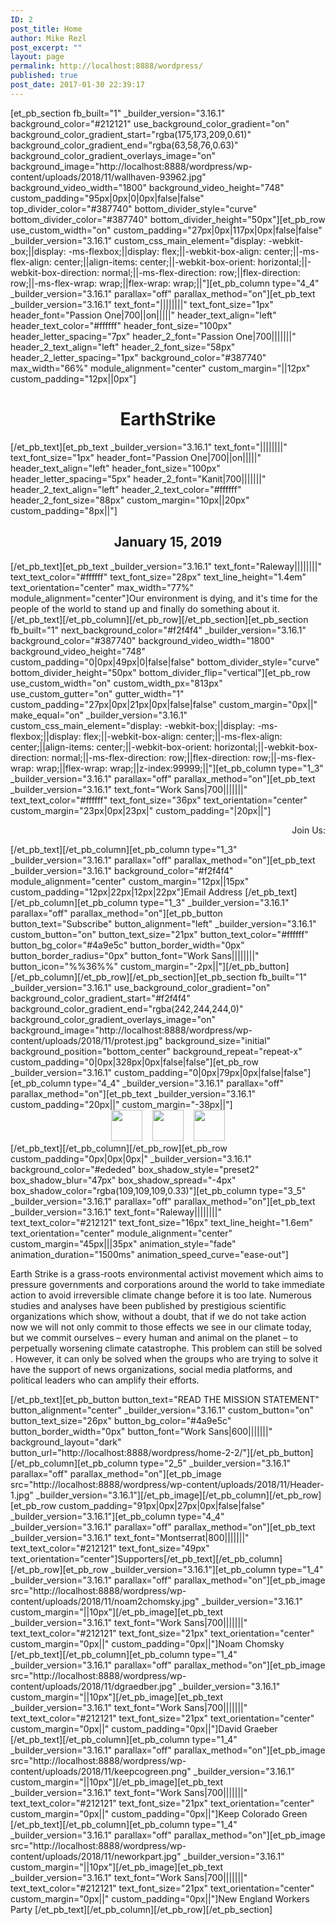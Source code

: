 ```yaml
---
ID: 2
post_title: Home
author: Mike Rezl
post_excerpt: ""
layout: page
permalink: http://localhost:8888/wordpress/
published: true
post_date: 2017-01-30 22:39:17
---
```

[et_pb_section fb_built="1" _builder_version="3.16.1" background_color="#212121" use_background_color_gradient="on" background_color_gradient_start="rgba(175,173,209,0.61)" background_color_gradient_end="rgba(63,58,76,0.63)" background_color_gradient_overlays_image="on" background_image="http://localhost:8888/wordpress/wp-content/uploads/2018/11/wallhaven-93962.jpg" background_video_width="1800" background_video_height="748" custom_padding="95px|0px|0|0px|false|false" top_divider_color="#387740" bottom_divider_style="curve" bottom_divider_color="#387740" bottom_divider_height="50px"][et_pb_row use_custom_width="on" custom_padding="27px|0px|117px|0px|false|false" _builder_version="3.16.1" custom_css_main_element="display: -webkit-box;||display: -ms-flexbox;||display: flex;||-webkit-box-align: center;||-ms-flex-align: center;||align-items: center;||-webkit-box-orient: horizontal;||-webkit-box-direction: normal;||-ms-flex-direction: row;||flex-direction: row;||-ms-flex-wrap: wrap;||flex-wrap: wrap;||"][et_pb_column type="4_4" _builder_version="3.16.1" parallax="off" parallax_method="on"][et_pb_text _builder_version="3.16.1" text_font="||||||||" text_font_size="1px" header_font="Passion One|700||on|||||" header_text_align="left" header_text_color="#ffffff" header_font_size="100px" header_letter_spacing="7px" header_2_font="Passion One|700|||||||" header_2_text_align="left" header_2_font_size="58px" header_2_letter_spacing="1px" background_color="#387740" max_width="66%" module_alignment="center" custom_margin="||12px" custom_padding="12px||0px"]<h1 style="text-align: center;">EarthStrike</h1>
[/et_pb_text][et_pb_text _builder_version="3.16.1" text_font="||||||||" text_font_size="1px" header_font="Passion One|700||on|||||" header_text_align="left" header_font_size="100px" header_letter_spacing="5px" header_2_font="Kanit|700|||||||" header_2_text_align="left" header_2_text_color="#ffffff" header_2_font_size="88px" custom_margin="10px||20px" custom_padding="8px||"]<h2 style="text-align: center;">January 15, 2019</h2>
[/et_pb_text][et_pb_text _builder_version="3.16.1" text_font="Raleway||||||||" text_text_color="#ffffff" text_font_size="28px" text_line_height="1.4em" text_orientation="center" max_width="77%" module_alignment="center"]Our environment is dying, and it's time for the people of the world to stand up and finally do something about it.
[/et_pb_text][/et_pb_column][/et_pb_row][/et_pb_section][et_pb_section fb_built="1" next_background_color="#f2f4f4" _builder_version="3.16.1" background_color="#387740" background_video_width="1800" background_video_height="748" custom_padding="0|0px|49px|0|false|false" bottom_divider_style="curve" bottom_divider_height="50px" bottom_divider_flip="vertical"][et_pb_row use_custom_width="on" custom_width_px="813px" use_custom_gutter="on" gutter_width="1" custom_padding="27px|0px|21px|0px|false|false" custom_margin="0px||" make_equal="on" _builder_version="3.16.1" custom_css_main_element="display: -webkit-box;||display: -ms-flexbox;||display: flex;||-webkit-box-align: center;||-ms-flex-align: center;||align-items: center;||-webkit-box-orient: horizontal;||-webkit-box-direction: normal;||-ms-flex-direction: row;||flex-direction: row;||-ms-flex-wrap: wrap;||flex-wrap: wrap;||z-index:99999;||"][et_pb_column type="1_3" _builder_version="3.16.1" parallax="off" parallax_method="on"][et_pb_text _builder_version="3.16.1" text_font="Work Sans|700|||||||" text_text_color="#ffffff" text_font_size="36px" text_orientation="center" custom_margin="23px|0px|23px|" custom_padding="|20px||"]<p style="text-align: right;">Join Us:</p>
[/et_pb_text][/et_pb_column][et_pb_column type="1_3" _builder_version="3.16.1" parallax="off" parallax_method="on"][et_pb_text _builder_version="3.16.1" background_color="#f2f4f4" module_alignment="center" custom_margin="12px||15px" custom_padding="12px|22px|12px|22px"]Email Address
[/et_pb_text][/et_pb_column][et_pb_column type="1_3" _builder_version="3.16.1" parallax="off" parallax_method="on"][et_pb_button button_text="Subscribe" button_alignment="left" _builder_version="3.16.1" custom_button="on" button_text_size="21px" button_text_color="#ffffff" button_bg_color="#4a9e5c" button_border_width="0px" button_border_radius="0px" button_font="Work Sans||||||||" button_icon="%%36%%" custom_margin="-2px||"][/et_pb_button][/et_pb_column][/et_pb_row][/et_pb_section][et_pb_section fb_built="1" _builder_version="3.16.1" use_background_color_gradient="on" background_color_gradient_start="#f2f4f4" background_color_gradient_end="rgba(242,244,244,0)" background_color_gradient_overlays_image="on" background_image="http://localhost:8888/wordpress/wp-content/uploads/2018/11/protest.jpg" background_size="initial" background_position="bottom_center" background_repeat="repeat-x" custom_padding="0|0px|328px|0px|false|false"][et_pb_row _builder_version="3.16.1" custom_padding="0|0px|79px|0px|false|false"][et_pb_column type="4_4" _builder_version="3.16.1" parallax="off" parallax_method="on"][et_pb_text _builder_version="3.16.1" custom_padding="20px||" custom_margin="-38px||"]<div style="text-align: center;"><a href="https://www.reddit.com/r/earthstrike"><img src="http://localhost:8888/wordpress/wp-content/uploads/2018/11/red.png" width="50" height="50" alt="" class="wp-image-314 alignnone size-full" /></a>    <a href="https://twitter.com/strikeearth"><img src="http://localhost:8888/wordpress/wp-content/uploads/2018/11/tw.png" width="50" height="50" alt="" class="wp-image-313 alignnone size-full" /></a>    <a href="https://discord.gg/EEUmQnU"><img src="http://localhost:8888/wordpress/wp-content/uploads/2018/11/dis.png" width="50" height="50" alt="" class="wp-image-315 alignnone size-full" /></a></div>[/et_pb_text][/et_pb_column][/et_pb_row][et_pb_row custom_padding="0px|0px|0px|" _builder_version="3.16.1" background_color="#ededed" box_shadow_style="preset2" box_shadow_blur="47px" box_shadow_spread="-4px" box_shadow_color="rgba(109,109,109,0.33)"][et_pb_column type="3_5" _builder_version="3.16.1" parallax="off" parallax_method="on"][et_pb_text _builder_version="3.16.1" text_font="Raleway||||||||" text_text_color="#212121" text_font_size="16px" text_line_height="1.6em" text_orientation="center" module_alignment="center" custom_margin="45px|||35px" animation_style="fade" animation_duration="1500ms" animation_speed_curve="ease-out"]<p style="text-align: left;">Earth Strike is a grass-roots environmental activist movement which aims to pressure governments and corporations around the world to take immediate action to avoid irreversible climate change before it is too late. Numerous studies and analyses have been published by prestigious scientific organizations which show, without a doubt, that if we do not take action now we will not only commit to those effects we see in our climate today, but we commit ourselves – every human and animal on the planet – to perpetually worsening climate catastrophe. This problem can still be solved . However, it can only be solved when the groups who are trying to solve it have the support of news organizations, social media platforms, and political leaders who can amplify their efforts.</p>
[/et_pb_text][et_pb_button button_text="READ THE MISSION STATEMENT" button_alignment="center" _builder_version="3.16.1" custom_button="on" button_text_size="26px" button_bg_color="#4a9e5c" button_border_width="0px" button_font="Work Sans|600|||||||" background_layout="dark" button_url="http://localhost:8888/wordpress/home-2-2/"][/et_pb_button][/et_pb_column][et_pb_column type="2_5" _builder_version="3.16.1" parallax="off" parallax_method="on"][et_pb_image src="http://localhost:8888/wordpress/wp-content/uploads/2018/11/Header-1.jpg" _builder_version="3.16.1"][/et_pb_image][/et_pb_column][/et_pb_row][et_pb_row custom_padding="91px|0px|27px|0px|false|false" _builder_version="3.16.1"][et_pb_column type="4_4" _builder_version="3.16.1" parallax="off" parallax_method="on"][et_pb_text _builder_version="3.16.1" text_font="Montserrat|800|||||||" text_text_color="#212121" text_font_size="49px" text_orientation="center"]Supporters[/et_pb_text][/et_pb_column][/et_pb_row][et_pb_row _builder_version="3.16.1"][et_pb_column type="1_4" _builder_version="3.16.1" parallax="off" parallax_method="on"][et_pb_image src="http://localhost:8888/wordpress/wp-content/uploads/2018/11/noam2chomsky.jpg" _builder_version="3.16.1" custom_margin="||10px"][/et_pb_image][et_pb_text _builder_version="3.16.1" text_font="Work Sans|700|||||||" text_text_color="#212121" text_font_size="21px" text_orientation="center" custom_margin="0px||" custom_padding="0px||"]Noam Chomsky
[/et_pb_text][/et_pb_column][et_pb_column type="1_4" _builder_version="3.16.1" parallax="off" parallax_method="on"][et_pb_image src="http://localhost:8888/wordpress/wp-content/uploads/2018/11/dgraedber.jpg" _builder_version="3.16.1" custom_margin="||10px"][/et_pb_image][et_pb_text _builder_version="3.16.1" text_font="Work Sans|700|||||||" text_text_color="#212121" text_font_size="21px" text_orientation="center" custom_margin="0px||" custom_padding="0px||"]David Graeber
[/et_pb_text][/et_pb_column][et_pb_column type="1_4" _builder_version="3.16.1" parallax="off" parallax_method="on"][et_pb_image src="http://localhost:8888/wordpress/wp-content/uploads/2018/11/keepcogreen.png" _builder_version="3.16.1" custom_margin="||10px"][/et_pb_image][et_pb_text _builder_version="3.16.1" text_font="Work Sans|700|||||||" text_text_color="#212121" text_font_size="21px" text_orientation="center" custom_margin="0px||" custom_padding="0px||"]Keep Colorado Green
[/et_pb_text][/et_pb_column][et_pb_column type="1_4" _builder_version="3.16.1" parallax="off" parallax_method="on"][et_pb_image src="http://localhost:8888/wordpress/wp-content/uploads/2018/11/neworkpart.jpg" _builder_version="3.16.1" custom_margin="||10px"][/et_pb_image][et_pb_text _builder_version="3.16.1" text_font="Work Sans|700|||||||" text_text_color="#212121" text_font_size="21px" text_orientation="center" custom_margin="0px||" custom_padding="0px||"]New England Workers Party
[/et_pb_text][/et_pb_column][/et_pb_row][/et_pb_section]